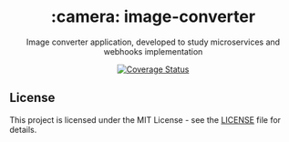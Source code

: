 <div align="center">
  <h1>:camera: image-converter</h1>
  
  <p>Image converter application, developed to study microservices and webhooks implementation</p>

  <p align="center">
    <a href='https://coveralls.io/github/ddanielcruz/image-converter'><img src='https://coveralls.io/repos/github/ddanielcruz/image-converter/badge.svg' alt='Coverage Status'></a>
  </p>
</div>

## License

This project is licensed under the MIT License - see the [LICENSE](LICENSE) file for details.
